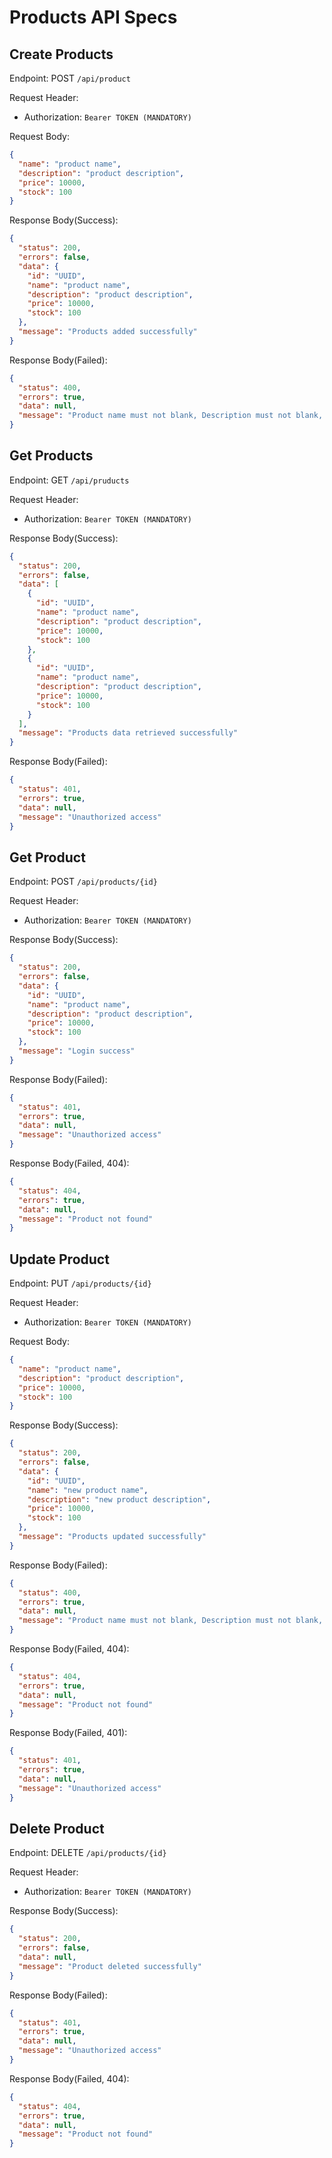 # Products API Specs

## Create Products

Endpoint: POST `/api/product`

Request Header:

- Authorization: `Bearer TOKEN (MANDATORY)`

Request Body:

```json
{
  "name": "product name",
  "description": "product description",
  "price": 10000,
  "stock": 100
}
```

Response Body(Success):

```json
{
  "status": 200,
  "errors": false,
  "data": {
    "id": "UUID",
    "name": "product name",
    "description": "product description",
    "price": 10000,
    "stock": 100
  },
  "message": "Products added successfully"
}
```

Response Body(Failed):

```json
{
  "status": 400,
  "errors": true,
  "data": null,
  "message": "Product name must not blank, Description must not blank, Price must not blank, Stock must not blank",
}
```

## Get Products

Endpoint: GET `/api/pruducts`

Request Header:
- Authorization: `Bearer TOKEN (MANDATORY)`

Response Body(Success):

```json
{
  "status": 200,
  "errors": false,
  "data": [
    {
      "id": "UUID",
      "name": "product name",
      "description": "product description",
      "price": 10000,
      "stock": 100
    },
    {
      "id": "UUID",
      "name": "product name",
      "description": "product description",
      "price": 10000,
      "stock": 100
    }
  ],
  "message": "Products data retrieved successfully"
}
```

Response Body(Failed):

```json
{
  "status": 401,
  "errors": true,
  "data": null,
  "message": "Unauthorized access"
}
```

## Get Product

Endpoint: POST `/api/products/{id}`

Request Header:

- Authorization: `Bearer TOKEN (MANDATORY)`

Response Body(Success):

```json
{
  "status": 200,
  "errors": false,
  "data": {
    "id": "UUID",
    "name": "product name",
    "description": "product description",
    "price": 10000,
    "stock": 100
  },
  "message": "Login success"
}
```

Response Body(Failed):

```json
{
  "status": 401,
  "errors": true,
  "data": null,
  "message": "Unauthorized access"
}
```

Response Body(Failed, 404):

```json
{
  "status": 404,
  "errors": true,
  "data": null,
  "message": "Product not found"
}
```

## Update Product

Endpoint: PUT `/api/products/{id}`

Request Header:

- Authorization: `Bearer TOKEN (MANDATORY)`

Request Body:

```json
{
  "name": "product name",
  "description": "product description",
  "price": 10000,
  "stock": 100
}
```

Response Body(Success):

```json
{
  "status": 200,
  "errors": false,
  "data": {
    "id": "UUID",
    "name": "new product name",
    "description": "new product description",
    "price": 10000,
    "stock": 100
  },
  "message": "Products updated successfully"
}
```

Response Body(Failed):

```json
{
  "status": 400,
  "errors": true,
  "data": null,
  "message": "Product name must not blank, Description must not blank, Price must not blank, Stock must not blank",
}
```

Response Body(Failed, 404):

```json
{
  "status": 404,
  "errors": true,
  "data": null,
  "message": "Product not found"
}
```

Response Body(Failed, 401):

```json
{
  "status": 401,
  "errors": true,
  "data": null,
  "message": "Unauthorized access"
}
```

## Delete Product

Endpoint: DELETE `/api/products/{id}`

Request Header:
- Authorization: `Bearer TOKEN (MANDATORY)`

Response Body(Success):

```json
{
  "status": 200,
  "errors": false,
  "data": null,
  "message": "Product deleted successfully"
}
```

Response Body(Failed):

```json
{
  "status": 401,
  "errors": true,
  "data": null,
  "message": "Unauthorized access"
}
```

Response Body(Failed, 404):

```json
{
  "status": 404,
  "errors": true,
  "data": null,
  "message": "Product not found"
}
```